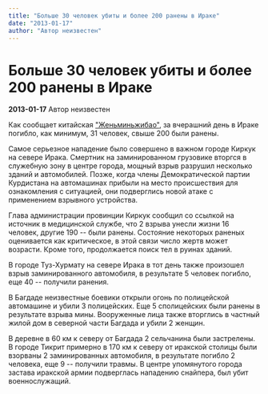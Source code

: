 ```yaml
---
title: "Больше 30 человек убиты и более 200 ранены в Ираке"
date: "2013-01-17"
author: "Автор неизвестен"
---
```


# Больше 30 человек убиты и более 200 ранены в Ираке

**2013-01-17** Автор неизвестен

Как сообщает китайская ["Женьминьжибао"](http://russian.people.com.cn/31520/8095773.html), за вчерашний день в Ираке погибло, как минимум, 31 человек, свыше 200 были ранены.

Самое серьезное нападение было совершено в важном городе Киркук на севере Ирака. Смертник на заминированном грузовике вторгся в служебную зону в центре города, мощный взрыв разрушил несколько зданий и автомобилей. Позже, когда члены Демократической партии Курдистана на автомашинах прибыли на место происшествия для ознакомления с ситуацией, они подверглись новой атаке с применением взрывного устройства.

Глава администрации провинции Киркук сообщил со ссылкой на источник в медицинской службе, что 2 взрыва унесли жизни 16 человек, другие 190 -- были ранены. Состояние некоторых раненых оценивается как критическое, в этой связи число жертв может возрасти. Кроме того, продолжается поиск тел в руинах зданий.

В городе Туз-Хурмату на севере Ирака в тот день также произошел взрыв заминированного автомобиля, в результате 5 человек погибло, еще 40 -- получили ранения.

В Багдаде неизвестные боевики открыли огонь по полицейской автомашине и убили 3 полицейских. Еще 5 сполицейских были ранены в результате взрыва мины. Вооруженные лица также вторглись в частный жилой дом в северной части Багдада и убили 2 женщин.

В деревне в 60 км к северу от Багдада 2 сельчанина были застрелены. В городе Тикрит примерно в 170 км к северу от иракской столицы были взорваны 2 заминированных автомобиля, в результате погибло 2 человека, еще 9 -- получили травмы. В центре упомянутого города застава иракской армии подверглась нападению снайпера, был убит военнослужащий.